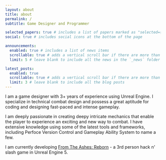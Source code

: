 ```yaml
---
layout: about
title: about
permalink: /
subtitle: Game Designer and Programmer

selected_papers: true # includes a list of papers marked as "selected={true}"
social: true # includes social icons at the bottom of the page

announcements:
  enabled: true # includes a list of news items
  scrollable: true # adds a vertical scroll bar if there are more than 3 news items
  limit: 5 # leave blank to include all the news in the `_news` folder

latest_posts:
  enabled: true
  scrollable: true # adds a vertical scroll bar if there are more than 3 new posts items
  limit: 3 # leave blank to include all the blog posts
---
```

I am a game designer with 3+ years of experience using Unreal Engine. I specialize in technical combat design and possess a great aptitude for coding and designing fast-paced and intense gameplay.

I am deeply passionate in creating deepy intricate mechanics that enable the player to experience an exciting and new way to combat. I have extensive knowledge using some of the latest tools and frameworks, including Perfoce Version Control and Gameplay Ability System to name a few.

I am currently developing [From The Ashes: Reborn](http://convergentdreamsgames.itch.io/) - a 3rd person hack n' slash game in Unreal Engine 5.

<!-- Write your biography here. Tell the world about yourself. Link to your favorite [subreddit](http://reddit.com). You can put a picture in, too. The code is already in, just name your picture `prof_pic.jpg` and put it in the `img/` folder.

Put your address / P.O. box / other info right below your picture. You can also disable any of these elements by editing `profile` property of the YAML header of your `_pages/about.md`. Edit `_bibliography/papers.bib` and Jekyll will render your [publications page](/al-folio/publications/) automatically.

Link to your social media connections, too. This theme is set up to use [Font Awesome icons](https://fontawesome.com/) and [Academicons](https://jpswalsh.github.io/academicons/), like the ones below. Add your Facebook, Twitter, LinkedIn, Google Scholar, or just disable all of them. -->
